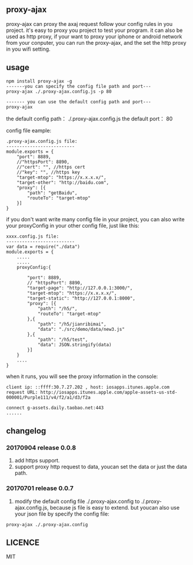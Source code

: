 ## proxy-ajax
proxy-ajax can proxy the axaj request follow your config rules in you project. it's easy to proxy you project to test your program. it can also be used as http proxy, if your want to proxy your iphone or android network from your conputer, you can run the proxy-ajax, and the set the http proxy in you wifi setting.

## usage
```
npm install proxy-ajax -g
-------you can specify the config file path and port---
proxy-ajax ./.proxy-ajax.config.js -p 80

------- you can use the default config path and port---
proxy-ajax
```
the default config path： ./.proxy-ajax.config.js
the default port： 80

config file eample:
```
.proxy-ajax.config.js file:
--------------------------
module.exports = {
    "port": 8889,
    //"httpsPort": 8890, 
    //"cert": "", //https cert
    //"key": "", //https key
    "target-mtop": "https://x.x.x.x/",
    "target-other": "http://baidu.com",
    "proxy": [{
        "path": "getBaidu",
        "routeTo": "target-mtop"
    }]
}
```
if you don't want write many config file in your project, you can also write your proxyConfig in your other config file, just like this:
```
xxxx.config.js file:
--------------------------
var data = require("./data")
module.exports = {
    .....
    .....
    proxyConfig:{
        
        "port": 8889,
        // "httpsPort": 8890,
        "target-page": "http://127.0.0.1:3000/",
        "target-mtop": "https://x.x.x.x/",
        "target-static": "http://127.0.0.1:8000",
        "proxy": [{
            "path": "/h5/",
            "routeTo": "target-mtop"
        },{
            "path": "/h5/jianribimai",
            "data": "./src/demo/data/new3.js"
        },{
            "path": "/h5/test",
            "data": JSON.stringify(data)
        }]
    }
    ....
}
```
when it runs, you will see the proxy information in the console:
```
client ip: ::ffff:30.7.27.202 , host: iosapps.itunes.apple.com
request URL: http://iosapps.itunes.apple.com/apple-assets-us-std-000001/Purple111/v4/f2/a1/d3/f2a

connect g-assets.daily.taobao.net:443
......
```

## changelog
### 20170904 release 0.0.8
1. add https support.
2. support proxy http request to data, youcan set the data or just the data path.

### 20170701 release 0.0.7
1. modify the default config file ./.proxy-ajax.config to ./.proxy-ajax.config.js, because js file is easy to extend. but youcan also use your json file by specify the config file:
```
proxy-ajax ./.proxy-ajax.config
```
## LICENCE
MIT